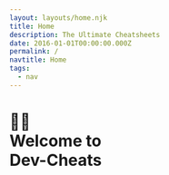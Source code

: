 ```yaml
---
layout: layouts/home.njk
title: Home
description: The Ultimate Cheatsheets
date: 2016-01-01T00:00:00.000Z
permalink: /
navtitle: Home
tags:
  - nav
---
```

<meta name="monetization" content="$ilp.uphold.com/DRGXRiMwFmFY">
<h1 class="c-dark">👨‍💻 <br> Welcome to <br> Dev-Cheats </h1>

